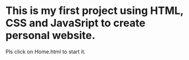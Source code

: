 # This is my first project using HTML, CSS and JavaSript to create personal website.
Pls click on Home.html to start it.
